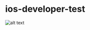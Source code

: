 # ios-developer-test
![alt text](https://github.com/MisaelD/ios-developer-test/blob/master/image1.png?raw=true)
